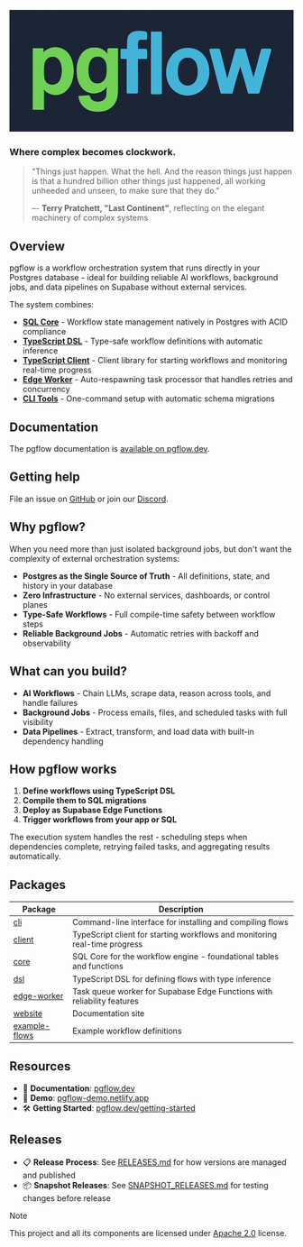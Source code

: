 <p align="center"><a href="https://pgflow.dev" target="_blank" rel="noopener noreferrer"><img src="logo.png?raw=true" alt="pgflow logo"></a></p>

### Where complex becomes clockwork.

> "Things just happen. What the hell. And the reason things just happen is that a hundred billion other things just happened, all working unheeded and unseen, to make sure that they do."
>
> –- **Terry Pratchett, "Last Continent"**, reflecting on the elegant machinery of complex systems

## Overview

pgflow is a workflow orchestration system that runs directly in your Postgres database - ideal for building reliable AI workflows, background jobs, and data pipelines on Supabase without external services.

The system combines:

- **[SQL Core](./pkgs/core/)** - Workflow state management natively in Postgres with ACID compliance
- **[TypeScript DSL](./pkgs/dsl/)** - Type-safe workflow definitions with automatic inference
- **[TypeScript Client](./pkgs/client/)** - Client library for starting workflows and monitoring real-time progress
- **[Edge Worker](./pkgs/edge-worker/)** - Auto-respawning task processor that handles retries and concurrency
- **[CLI Tools](./pkgs/cli/)** - One-command setup with automatic schema migrations

## Documentation

The pgflow documentation is [available on pgflow.dev](https://pgflow.dev).

## Getting help

File an issue on [GitHub](https://github.com/pgflow-dev/pgflow/issues/new) or join our [Discord](https://pgflow.dev/discord/).

## Why pgflow?

When you need more than just isolated background jobs, but don't want the complexity of external orchestration systems:

- **Postgres as the Single Source of Truth** - All definitions, state, and history in your database
- **Zero Infrastructure** - No external services, dashboards, or control planes
- **Type-Safe Workflows** - Full compile-time safety between workflow steps
- **Reliable Background Jobs** - Automatic retries with backoff and observability

## What can you build?

- **AI Workflows** - Chain LLMs, scrape data, reason across tools, and handle failures
- **Background Jobs** - Process emails, files, and scheduled tasks with full visibility
- **Data Pipelines** - Extract, transform, and load data with built-in dependency handling

## How pgflow works

1. **Define workflows using TypeScript DSL**
2. **Compile them to SQL migrations**
3. **Deploy as Supabase Edge Functions**
4. **Trigger workflows from your app or SQL**

The execution system handles the rest - scheduling steps when dependencies complete, retrying failed tasks, and aggregating results automatically.

## Packages

| Package                                | Description                                                             |
| -------------------------------------- | ----------------------------------------------------------------------- |
| [cli](./pkgs/cli/)                     | Command-line interface for installing and compiling flows               |
| [client](./pkgs/client/)               | TypeScript client for starting workflows and monitoring real-time progress |
| [core](./pkgs/core/)                   | SQL Core for the workflow engine - foundational tables and functions    |
| [dsl](./pkgs/dsl/)                     | TypeScript DSL for defining flows with type inference                   |
| [edge-worker](./pkgs/edge-worker/)     | Task queue worker for Supabase Edge Functions with reliability features |
| [website](./pkgs/website/)             | Documentation site                                                      |
| [example-flows](./pkgs/example-flows/) | Example workflow definitions                                            |

## Resources

- 📖 **Documentation**: [pgflow.dev](https://pgflow.dev)
- 🚀 **Demo**: [pgflow-demo.netlify.app](https://pgflow-demo.netlify.app)
- 🛠️ **Getting Started**: [pgflow.dev/getting-started](https://pgflow.dev/getting-started)

## Releases

- 📋 **Release Process**: See [RELEASES.md](./RELEASES.md) for how versions are managed and published
- 📦 **Snapshot Releases**: See [SNAPSHOT_RELEASES.md](./SNAPSHOT_RELEASES.md) for testing changes before release

> [!NOTE]
> This project and all its components are licensed under [Apache 2.0](./LICENSE) license.
